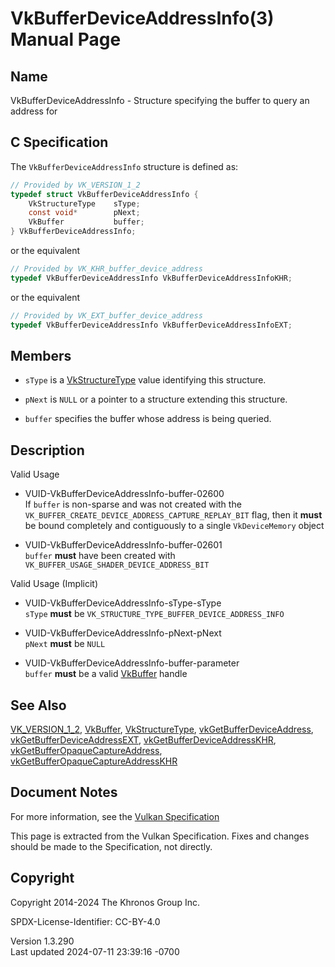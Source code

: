 # VkBufferDeviceAddressInfo(3) Manual Page

## Name

VkBufferDeviceAddressInfo - Structure specifying the buffer to query an
address for



## <a href="#_c_specification" class="anchor"></a>C Specification

The `VkBufferDeviceAddressInfo` structure is defined as:

``` c
// Provided by VK_VERSION_1_2
typedef struct VkBufferDeviceAddressInfo {
    VkStructureType    sType;
    const void*        pNext;
    VkBuffer           buffer;
} VkBufferDeviceAddressInfo;
```

or the equivalent

``` c
// Provided by VK_KHR_buffer_device_address
typedef VkBufferDeviceAddressInfo VkBufferDeviceAddressInfoKHR;
```

or the equivalent

``` c
// Provided by VK_EXT_buffer_device_address
typedef VkBufferDeviceAddressInfo VkBufferDeviceAddressInfoEXT;
```

## <a href="#_members" class="anchor"></a>Members

- `sType` is a [VkStructureType](https://registry.khronos.org/vulkan/specs/1.3-extensions/man/html/VkStructureType.html) value identifying
  this structure.

- `pNext` is `NULL` or a pointer to a structure extending this
  structure.

- `buffer` specifies the buffer whose address is being queried.

## <a href="#_description" class="anchor"></a>Description

Valid Usage

- <a href="#VUID-VkBufferDeviceAddressInfo-buffer-02600"
  id="VUID-VkBufferDeviceAddressInfo-buffer-02600"></a>
  VUID-VkBufferDeviceAddressInfo-buffer-02600  
  If `buffer` is non-sparse and was not created with the
  `VK_BUFFER_CREATE_DEVICE_ADDRESS_CAPTURE_REPLAY_BIT` flag, then it
  **must** be bound completely and contiguously to a single
  `VkDeviceMemory` object

- <a href="#VUID-VkBufferDeviceAddressInfo-buffer-02601"
  id="VUID-VkBufferDeviceAddressInfo-buffer-02601"></a>
  VUID-VkBufferDeviceAddressInfo-buffer-02601  
  `buffer` **must** have been created with
  `VK_BUFFER_USAGE_SHADER_DEVICE_ADDRESS_BIT`

Valid Usage (Implicit)

- <a href="#VUID-VkBufferDeviceAddressInfo-sType-sType"
  id="VUID-VkBufferDeviceAddressInfo-sType-sType"></a>
  VUID-VkBufferDeviceAddressInfo-sType-sType  
  `sType` **must** be `VK_STRUCTURE_TYPE_BUFFER_DEVICE_ADDRESS_INFO`

- <a href="#VUID-VkBufferDeviceAddressInfo-pNext-pNext"
  id="VUID-VkBufferDeviceAddressInfo-pNext-pNext"></a>
  VUID-VkBufferDeviceAddressInfo-pNext-pNext  
  `pNext` **must** be `NULL`

- <a href="#VUID-VkBufferDeviceAddressInfo-buffer-parameter"
  id="VUID-VkBufferDeviceAddressInfo-buffer-parameter"></a>
  VUID-VkBufferDeviceAddressInfo-buffer-parameter  
  `buffer` **must** be a valid [VkBuffer](https://registry.khronos.org/vulkan/specs/1.3-extensions/man/html/VkBuffer.html) handle

## <a href="#_see_also" class="anchor"></a>See Also

[VK_VERSION_1_2](https://registry.khronos.org/vulkan/specs/1.3-extensions/man/html/VK_VERSION_1_2.html), [VkBuffer](https://registry.khronos.org/vulkan/specs/1.3-extensions/man/html/VkBuffer.html),
[VkStructureType](https://registry.khronos.org/vulkan/specs/1.3-extensions/man/html/VkStructureType.html),
[vkGetBufferDeviceAddress](https://registry.khronos.org/vulkan/specs/1.3-extensions/man/html/vkGetBufferDeviceAddress.html),
[vkGetBufferDeviceAddressEXT](https://registry.khronos.org/vulkan/specs/1.3-extensions/man/html/vkGetBufferDeviceAddressEXT.html),
[vkGetBufferDeviceAddressKHR](https://registry.khronos.org/vulkan/specs/1.3-extensions/man/html/vkGetBufferDeviceAddressKHR.html),
[vkGetBufferOpaqueCaptureAddress](https://registry.khronos.org/vulkan/specs/1.3-extensions/man/html/vkGetBufferOpaqueCaptureAddress.html),
[vkGetBufferOpaqueCaptureAddressKHR](https://registry.khronos.org/vulkan/specs/1.3-extensions/man/html/vkGetBufferOpaqueCaptureAddressKHR.html)

## <a href="#_document_notes" class="anchor"></a>Document Notes

For more information, see the <a
href="https://registry.khronos.org/vulkan/specs/1.3-extensions/html/vkspec.html#VkBufferDeviceAddressInfo"
target="_blank" rel="noopener">Vulkan Specification</a>

This page is extracted from the Vulkan Specification. Fixes and changes
should be made to the Specification, not directly.

## <a href="#_copyright" class="anchor"></a>Copyright

Copyright 2014-2024 The Khronos Group Inc.

SPDX-License-Identifier: CC-BY-4.0

Version 1.3.290  
Last updated 2024-07-11 23:39:16 -0700
